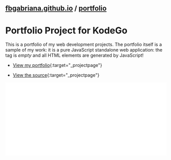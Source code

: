 ## [fbgabriana.github.io](/ "Bamm's KodeGo Repository") / [portfolio](/portfolio/)

# Portfolio Project for KodeGo

This is a portfolio of my web development projects. The portfolio itself is a sample of my work: it is a pure JavaScript standalone web application: the <body> tag is _empty_ and all HTML elements are generated by JavaScript!

* [View my portfolio](portfolio.html){:target="_projectpage"}

* [View the source](https://github.com/fbgabriana/portfolio){:target="_projectpage"}

![screenshot](screenshot.svg)

